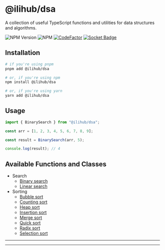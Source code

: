 # @ilihub/dsa

A collection of useful TypeScript functions and utilities for data structures and algorithms.

![NPM Version](https://img.shields.io/npm/v/%40ilihub%2Fdsa?color=33cd56&logo=npm)
![NPM](https://img.shields.io/npm/l/%40ilihub%2Fdsa)
[![CodeFactor](https://www.codefactor.io/repository/github/ilihub/npm/badge)](https://www.codefactor.io/repository/github/ilihub/npm)
[![Socket Badge](https://socket.dev/api/badge/npm/package/@ilihub/dsa)](https://socket.dev/npm/package/@ilihub/dsa)

## Installation

```bash
# if you're using pnpm
pnpm add @ilihub/dsa

# or, if you're using npm
npm install @ilihub/dsa

# or, if you're using yarn
yarn add @ilihub/dsa
```

## Usage

```javascript
import { BinarySearch } from "@ilihub/dsa";

const arr = [1, 2, 3, 4, 5, 6, 7, 8, 9];

const result = BinarySearch(arr, 5);

console.log(result); // 4
```

## Available Functions and Classes

- Search
  - [Binary search](https://www.npmjs.com/package/@ilihub/binary-search)
  - [Linear search](https://www.npmjs.com/package/@ilihub/linear-search)
- Sorting
  - [Bubble sort](https://www.npmjs.com/package/@ilihub/bubble-sort)
  - [Counting sort](https://www.npmjs.com/package/@ilihub/counting-sort)
  - [Heap sort](https://www.npmjs.com/package/@ilihub/heap-sort)
  - [Insertion sort](https://www.npmjs.com/package/@ilihub/insertion-sort)
  - [Merge sort](https://www.npmjs.com/package/@ilihub/merge-sort)
  - [Quick sort](https://www.npmjs.com/package/@ilihub/quick-sort)
  - [Radix sort](https://www.npmjs.com/package/@ilihub/radix-sort)
  - [Selection sort](https://www.npmjs.com/package/@ilihub/selection-sort)

---

<!-- sponsors_and_backers_section_start -->

<!-- sponsors_and_backers_section_end -->

---
